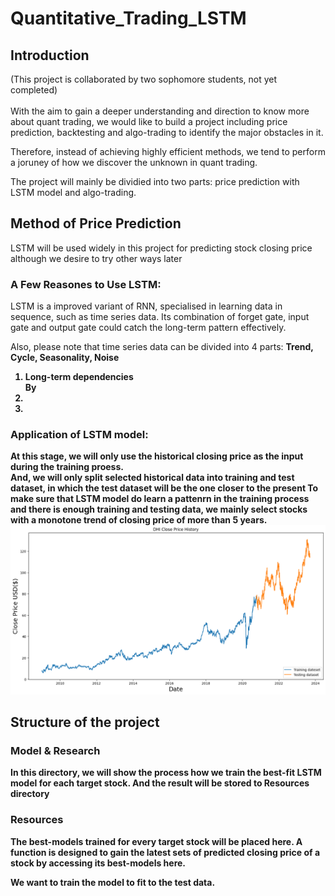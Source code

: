 # Quantitative_Trading_LSTM
## Introduction
(This project is collaborated by two sophomore students, not yet completed)<br><br>
With the aim to gain a deeper understanding and direction to know more about quant trading, we would like to build a project including price prediction, backtesting and algo-trading to identify the major obstacles in it.
<p >Therefore, instead of achieving highly efficient methods, we tend to perform a joruney of how we discover the unknown in quant trading.

<p> The project will mainly be dividied into two parts: price prediction with LSTM model and algo-trading.

## Method of Price Prediction
<p>LSTM will be used widely in this project for predicting stock closing price although we desire to try other ways later<br>

### A Few Reasones to Use LSTM:
LSTM is a improved variant of RNN, specialised in learning data in sequence, such as time series data. Its combination of forget gate, input gate and output gate could catch the long-term pattern effectively.
<p> Also, please note that time series data can be divided into 4 parts: <b>Trend, Cycle, Seasonality, Noise 


<ol>
  <li>Long-term dependencies<br>
      By </li>
  <li></li>
  <li></li>
</ol>

### Application of LSTM model:
At this stage, we will only use the historical closing price as the input during the training proess.<br>
And, we will only split selected historical data into training and test dataset, in which the test dataset will be the one closer to the present 
To make sure that LSTM model do learn a pattenrn in the training process and there is enough training and testing data, we mainly select stocks with a monotone trend of closing price of more than 5 years. 
![TESTING](ReadMe_Source/output.png)




## Structure of the project
### Model & Research
In this directory, we will show the process how we train the best-fit LSTM model for each target stock. And the result will be stored to Resources directory

### Resources
The best-models trained for every target stock will be placed here. A function is designed to gain the latest sets of predicted closing price of a stock by accessing its best-models here.

We want to train the model to fit to the test data.
